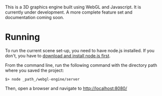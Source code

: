 This is a 3D graphics engine built using WebGL and Javascript. It is currently under development. A more complete feature set and documentation coming soon.

# Running
To run the current scene set-up, you need to have node.js installed. If you don't, you have to [download and install node.js first](https://nodejs.org/en/download/).

From the command line, run the following command with the directory path where you saved the project:

`$> node _path_/webgl-engine/server`

Then, open a browser and navigate to [http://localhost:8080/](http://localhost:8080/)